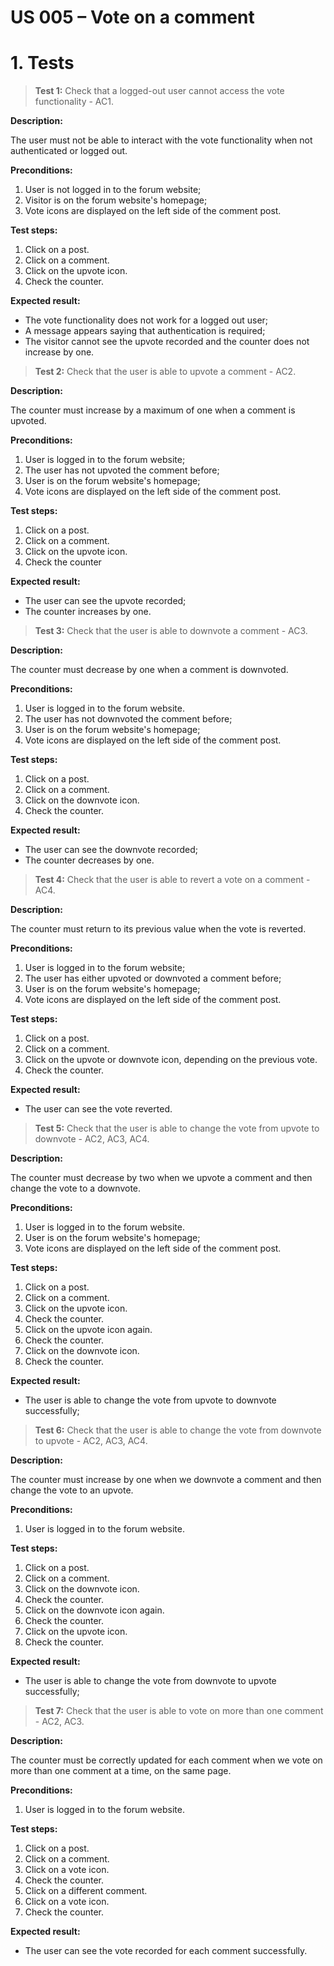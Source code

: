 
# US 005 – Vote on a comment

# 1. Tests 

>**Test 1:** Check that a logged-out user cannot access the vote functionality - AC1.

**Description:**

The user must not be able to interact with the vote functionality when not authenticated or logged out.

**Preconditions:**

1. User is not logged in to the forum website;
2. Visitor is on the forum website's homepage;
3. Vote icons are displayed on the left side of the comment post.

**Test steps:**

1. Click on a post.
2. Click on a comment.
3. Click on the upvote icon.
4. Check the counter.

**Expected result:**

* The vote functionality does not work for a logged out user;
*  A message appears saying that authentication is required;
* The visitor cannot see the upvote recorded and the counter does not increase by one.


>**Test 2:** Check that the user is able to upvote a comment - AC2.

**Description:**

The counter must increase by a maximum of one when a comment is upvoted.

**Preconditions:**

1. User is logged in to the forum website;
2. The user has not upvoted the comment before;
3. User is on the forum website's homepage;
4. Vote icons are displayed on the left side of the comment post.

**Test steps:**

1. Click on a post.
2. Click on a comment.
3. Click on the upvote icon.
4. Check the counter 

**Expected result:**

* The user can see the upvote recorded;
* The counter increases by one.

>**Test 3:** Check that the user is able to downvote a comment - AC3.

**Description:**

The counter must decrease by one when a comment is downvoted.

**Preconditions:**

1. User is logged in to the forum website.
2. The user has not downvoted the comment before;
3. User is on the forum website's homepage;
4. Vote icons are displayed on the left side of the comment post.

**Test steps:**

1. Click on a post.
2. Click on a comment.
3. Click on the downvote icon.
4. Check the counter.

**Expected result:**

* The user can see the downvote recorded;
* The counter decreases by one.

>**Test 4:** Check that the user is able to revert a vote on a comment - AC4.

**Description:**

The counter must return to its previous value when the vote is reverted.

**Preconditions:**

1. User is logged in to the forum website;
2. The user has either upvoted or downvoted a comment before;
3. User is on the forum website's homepage;
4. Vote icons are displayed on the left side of the comment post.

**Test steps:**

1. Click on a post.
2. Click on a comment.
3. Click on the upvote or downvote icon, depending on the previous vote.
4. Check the counter.

**Expected result:**

* The user can see the vote reverted.

>**Test 5:**  Check that the user is able to change the vote from upvote to downvote - AC2, AC3, AC4.

**Description:**

The counter must decrease by two when we upvote a comment and then change the vote to a downvote.

**Preconditions:**

1. User is logged in to the forum website.
2. User is on the forum website's homepage;
3. Vote icons are displayed on the left side of the comment post.

**Test steps:**

1. Click on a post.
2. Click on a comment.
3. Click on the upvote icon.
4. Check the counter.
5. Click on the upvote icon again.
6. Check the counter.
7. Click on the downvote icon.
8. Check the counter.

**Expected result:**

* The user is able to change the vote from upvote to downvote successfully;

>**Test 6:**  Check that the user is able to change the vote from downvote to upvote - AC2, AC3, AC4.

**Description:**

The counter must increase by one when we downvote a comment and then change the vote to an upvote.

**Preconditions:**

1. User is logged in to the forum website.

**Test steps:**

1. Click on a post.
2. Click on a comment.
3. Click on the downvote icon.
4. Check the counter.
5. Click on the downvote icon again.
6. Check the counter.
7. Click on the upvote icon.
8. Check the counter.

**Expected result:**

* The user is able to change the vote from downvote to upvote successfully;


>**Test 7:** Check that the user is able to vote on more than one comment - AC2, AC3.

**Description:**

The counter must be correctly updated for each comment when we vote on more than one comment at a time, on the same page.

**Preconditions:**

1. User is logged in to the forum website.

**Test steps:**

1. Click on a post.
2. Click on a comment.
3. Click on a vote icon.
4. Check the counter.
5. Click on a different comment.
6. Click on a vote icon.
7. Check the counter.
    
**Expected result:**

* The user can see the vote recorded for each comment successfully.
